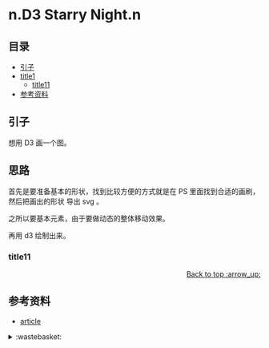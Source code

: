 # n.D3 Starry Night.n
## <a name="index"></a> 目录
- [引子](#start)
- [title1](#title1)
  - [title11](#title11)
- [参考资料](#reference)


## <a name="start"></a> 引子
想用 D3 画一个图。

## <a name="title1"></a> 思路
首先是要准备基本的形状，找到比较方便的方式就是在 PS 里面找到合适的画刷，然后把画出的形状 导出 svg 。

之所以要基本元素，由于要做动态的整体移动效果。

再用 d3 绘制出来。


### <a name="title11"></a> title11


<div align="right"><a href="#index">Back to top :arrow_up:</a></div>

## <a name="reference"></a> 参考资料
- [article][url-article-1]

[url-article-1]:https://en.wikipedia.org/wiki/Regular_expression

[url-local-rail]:./images/n/rail.png

<details>
<summary>:wastebasket:</summary>

![n-poster][url-local-poster]

</details>

[url-book]:https://book.douban.com/subject/26916012/
[url-local-poster]:./images/n/poster.jpg
